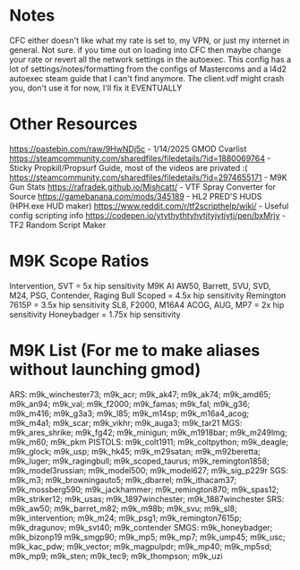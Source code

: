 # Notes
CFC either doesn't like what my rate is set to, my VPN, or just my internet in general. Not sure. if you time out on loading into CFC then maybe change your rate or revert all the network settings in the autoexec.
This config has a lot of settings/notes/formatting from the configs of Mastercoms and a l4d2 autoexec steam guide that I can't find anymore.
The client.vdf might crash you, don't use it for now, I'll fix it EVENTUALLY

# Other Resources
https://pastebin.com/raw/9HwNDj5c - 1/14/2025 GMOD Cvarlist
https://steamcommunity.com/sharedfiles/filedetails/?id=1880069764 - Sticky Propkill/Propsurf Guide, most of the videos are privated :(
https://steamcommunity.com/sharedfiles/filedetails/?id=2974655171 - M9K Gun Stats
https://rafradek.github.io/Mishcatt/ - VTF Spray Converter for Source
https://gamebanana.com/mods/345189 - HL2 PRED'S HUDS (HPH.exe HUD maker)
https://www.reddit.com/r/tf2scripthelp/wiki/ - Useful config scripting info
https://codepen.io/ytythythtyhytjtyjytjytj/pen/bxMrjy - TF2 Random Script Maker

# M9K Scope Ratios
Intervention, SVT = 5x hip sensitivity
M9K AI AW50, Barrett, SVU, SVD, M24, PSG, Contender, Raging Bull Scoped = 4.5x hip sensitivity
Remington 7615P = 3.5x hip sensitivity
SL8, F2000, M16A4 ACOG, AUG, MP7 = 2x hip sensitivity
Honeybadger = 1.75x hip sensitivity

# M9K List (For me to make aliases without launching gmod)
ARS: m9k_winchester73; m9k_acr; m9k_ak47; m9k_ak74; m9k_amd65; m9k_an94; m9k_val; m9k_f2000; m9k_famas; m9k_fal; m9k_g36; m9k_m416; m9k_g3a3; m9k_l85; m9k_m14sp; m9k_m16a4_acog; m9k_m4a1; m9k_scar; m9k_vikhr; m9k_auga3; m9k_tar21
MGS: m9k_ares_shrike; m9k_fg42; m9k_minigun; m9k_m1918bar; m9k_m249lmg; m9k_m60; m9k_pkm
PISTOLS: m9k_colt1911; m9k_coltpython; m9k_deagle; m9k_glock; m9k_usp; m9k_hk45; m9k_m29satan; m9k_m92beretta; m9k_luger; m9k_ragingbull; m9k_scoped_taurus; m9k_remington1858; m9k_model3russian; m9k_model500; m9k_model627; m9k_sig_p229r
SGS: m9k_m3; m9k_browningauto5; m9k_dbarrel; m9k_ithacam37; m9k_mossberg590; m9k_jackhammer; m9k_remington870; m9k_spas12; m9k_striker12; m9k_usas; m9k_1897winchester; m9k_1887winchester
SRS: m9k_aw50; m9k_barret_m82; m9k_m98b; m9k_svu; m9k_sl8; m9k_intervention; m9k_m24; m9k_psg1; m9k_remington7615p; m9k_dragunov; m9k_svt40; m9k_contender
SMGS: m9k_honeybadger; m9k_bizonp19 m9k_smgp90; m9k_mp5; m9k_mp7; m9k_ump45; m9k_usc; m9k_kac_pdw; m9k_vector; m9k_magpulpdr; m9k_mp40; m9k_mp5sd; m9k_mp9; m9k_sten; m9k_tec9; m9k_thompson; m9k_uzi
